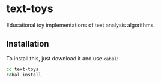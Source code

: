 
# text-toys

Educational toy implementations of text analysis algorithms.

## Installation

To install this, just download it and use `cabal`:

```bash
cd text-toys
cabal install
```



